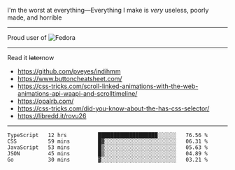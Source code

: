 I'm the worst at everything—Everything I make is *very* useless, poorly made, and horrible

___
Proud user of ![Fedora](https://img.shields.io/badge/-Fedora-white?style=flat-square&logo=fedora)

___
Read it <s>later</s>now
- https://github.com/pveyes/indihmm
- https://www.buttoncheatsheet.com/
- https://css-tricks.com/scroll-linked-animations-with-the-web-animations-api-waapi-and-scrolltimeline/
- https://opalrb.com/
- https://css-tricks.com/did-you-know-about-the-has-css-selector/
- https://libredd.it/rovu26

___
<!--START_SECTION:waka-->
```text
TypeScript   12 hrs          ███████████████████░░░░░░   76.56 % 
CSS          59 mins         █▓░░░░░░░░░░░░░░░░░░░░░░░   06.31 % 
JavaScript   53 mins         █▒░░░░░░░░░░░░░░░░░░░░░░░   05.63 % 
JSON         45 mins         █▒░░░░░░░░░░░░░░░░░░░░░░░   04.89 % 
Go           30 mins         ▓░░░░░░░░░░░░░░░░░░░░░░░░   03.21 % 
```
<!--END_SECTION:waka-->
